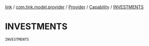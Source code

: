 [link](../../../index.md) / [com.tink.model.provider](../../index.md) / [Provider](../index.md) / [Capability](index.md) / [INVESTMENTS](./-i-n-v-e-s-t-m-e-n-t-s.md)

# INVESTMENTS

`INVESTMENTS`